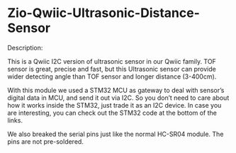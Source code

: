 # Zio-Qwiic-Ultrasonic-Distance-Sensor

Description:



This is a Qwiic I2C version of ultrasonic sensor in our Qwiic family. TOF sensor is great, precise and fast, but this Ultrasonic sensor can provide wider detecting angle than TOF sensor and longer distance (3-400cm).


With this module we used a STM32 MCU as gateway to deal with sensor’s digital data in MCU, and send it out via I2C. So you don’t need to care about how it works inside the STM32, just trade it as an I2C device. In case you are interesting, you can check out the STM32 code at the bottom of the links.


We also breaked the serial pins just like the normal HC-SR04 module. The pins are not pre-soldered. 

